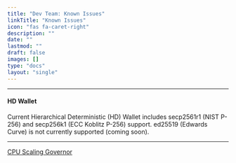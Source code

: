 ```yaml
---
title: "Dev Team: Known Issues"
linkTitle: "Known Issues"
icon: "fas fa-caret-right"
description: ""
date: ""
lastmod: ""
draft: false
images: []
type: "docs"
layout: "single"
---
```


----------

#### HD Wallet
Current Hierarchical Deterministic (HD) Wallet includes secp2561r1 (NIST P-256) and secp256k1 (ECC Koblitz P-256) support. ed25519 (Edwards Curve) is not currently supported (coming soon).

----------

<p><a href="https://docs.zymbit.com/reference/known-issues/cpu-scaling/">CPU Scaling Governor</a></p>

